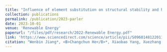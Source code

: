 ```yaml
---
title: "Influence of element substitution on structural stability and hydrogen storage performance: a theoretical and experimental study on TiCr2-xMnx alloy"
collection: publications
permalink: /publication/2023-parler
date: 2023-10-01
venue: 'Renewable Energy'
paperurl: "/files/pdf/research/2022-Renewable Energy.pdf"
link: 'https://www.sciencedirect.com/science/article/pii/S0960148122011156'
citation: "Wenbin Jiang*, <B>Changchun He</B>*, Xiaobao Yang, Xuezhang Xiao, Liuzhang Ouyang, Min Zhu 2023. &quot;Influence of element substitution on structural stability and hydrogen storage performance: a theoretical and experimental study on TiCr2-xMnx alloy.&quot; <i>Renewable Energy</i> <B>197</B>, 564-573 (2023). <br> doi: https://doi.org/10.1016/j.renene.2022.07.113"
---
```

